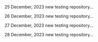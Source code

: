 25 December, 2023
new testing repository...

26 December, 2023
new testing repository...

27 December, 2023
new testing repository...

28 December, 2023
new testing repository...